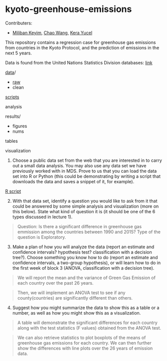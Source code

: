 # kyoto-greenhouse-emissions

Contributers:
- [Miliban Keyim](https://github.com/mkeyim), [Chao Wang](https://github.com/chaomander2018), [Kera Yucel](https://github.com/K3ra-y)  

This repository contains a regression case for greenhouse gas emissions from countries in the Kyoto Protocol, and the prediction of emissions in the next 5 years.  

Data is found from the United Nations Statistics Division databases: [link](http://data.un.org/Data.aspx?d=GHG&f=seriesID%3aGH2)

[data](https://github.com/mkeyim/kyoto-greenhouse-emissions/tree/master/data)/
  - [raw](https://github.com/mkeyim/kyoto-greenhouse-emissions/tree/master/data/raw)
  - clean
  
[scripts](https://github.com/UBC-MDS/DSCI_522-kyoto_greenhouse_emissions/tree/master/scripts)

analysis


results/
  - figures
  - nums

tables

visualization


1. Choose a public data set from the web that you are interested in to carry out a small data analysis. You may also use any data set we have previously worked with in MDS. Prove to us that you can load the data set into R or Python (this could be demonstrating by writing a script that downloads the data and saves a snippet of it, for example).

[R script](https://github.com/UBC-MDS/DSCI_522_greenhouse_emissions_comparisons/blob/master/scripts/2018-11-14_DSCI_522_project_data_GH_Import-data.R)

2. With that data set, identify a question you would like to ask from it that could be answered by some simple analysis and visualization (more on this below). State what kind of question it is (it should be one of the 6 types discussed in lecture 1).

> Question: Is there a significant difference in greenhouse gas emmission among the countries between 1990 and 2015? Type of the question is Exploratory.

3. Make a plan of how you will analyze the data (report an estimate and confidence intervals? hypothesis test? classification with a decision tree?). Choose something you know how to do (report an estimate and confidence intervals, a two-group hypothesis), or will learn how to do in the first week of block 3 (ANOVA, classification with a decision tree).

> We will report the mean and the variance of Green Gas Emission of each country over the past 26 years.

> Then, we will implement an ANOVA test to see if any county(countries) are significantly different than others.

4. Suggest how you might summarize the data to show this as a table or a number, as well as how you might show this as a visualization.

> A table will demonstrate the significant differences for each country along with the test statistics (F values) obtained from the ANOVA test. 

> We can also retrieve statistics to plot boxplots of the means of greenhouse gas emissions for each country. We can then further show the differences with line plots over the 26 years of emission data. 

